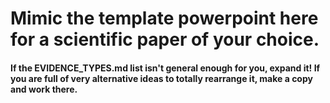 # Mimic the template powerpoint here for a scientific paper of your choice. 

#### If the EVIDENCE_TYPES.md list isn't general enough for you, expand  it! If you are full of very alternative ideas to totally rearrange it, make a copy and work there. 

